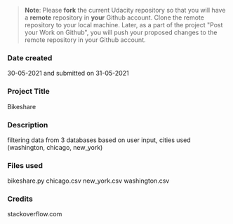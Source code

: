 >**Note**: Please **fork** the current Udacity repository so that you will have a **remote** repository in **your** Github account. Clone the remote repository to your local machine. Later, as a part of the project "Post your Work on Github", you will push your proposed changes to the remote repository in your Github account.

### Date created
30-05-2021 and submitted on 31-05-2021

### Project Title
Bikeshare

### Description
filtering data from 3 databases based on user input, cities used (washington, chicago, new_york)

### Files used
bikeshare.py
chicago.csv
new_york.csv
washington.csv

### Credits
stackoverflow.com
